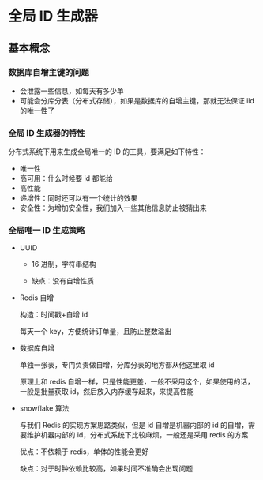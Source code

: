 # 全局 ID 生成器

## 基本概念

### 数据库自增主键的问题

- 会泄露一些信息，如每天有多少单
- 可能会分库分表（分布式存储），如果是数据库的自增主键，那就无法保证 iid 的唯一性了

### 全局 ID 生成器的特性

分布式系统下用来生成全局唯一的 ID 的工具，要满足如下特性：

- 唯一性
- 高可用：什么时候要 id 都能给
- 高性能
- 递增性：同时还可以有一个统计的效果
- 安全性：为增加安全性，我们加入一些其他信息防止被猜出来

### 全局唯一 ID 生成策略

- UUID

  - 16 进制，字符串结构

  - 缺点：没有自增性质

- Redis 自增

  构造：时间戳+自增 id

  每天一个 key，方便统计订单量，且防止整数溢出

- 数据库自增

  单独一张表，专门负责做自增，分库分表的地方都从他这里取 id

  原理上和 redis 自增一样，只是性能更差，一般不采用这个，如果使用的话，一般是批量获取 id，然后放入内存缓存起来，来提高性能

- snowflake 算法

  与我们 Redis 的实现方案思路类似，但是 id 自增是机器内部的 id 的自增，需要维护机器内部的 id，分布式系统下比较麻烦，一般还是采用 redis 的方案

  优点：不依赖于 redis，单体的性能会更好

  缺点：对于时钟依赖比较高，如果时间不准确会出现问题

